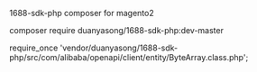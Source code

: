 1688-sdk-php composer for magento2

composer require duanyasong/1688-sdk-php:dev-master

require_once 'vendor/duanyasong/1688-sdk-php/src/com/alibaba/openapi/client/entity/ByteArray.class.php';


